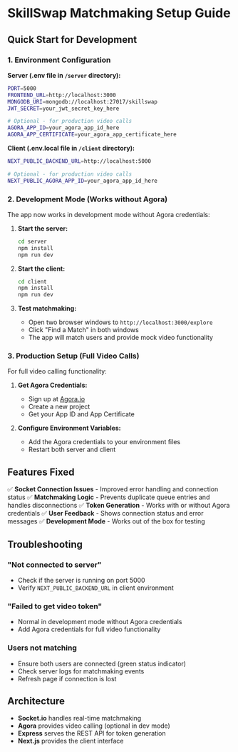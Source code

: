 # SkillSwap Matchmaking Setup Guide

## Quick Start for Development

### 1. Environment Configuration

**Server (.env file in `/server` directory):**
```bash
PORT=5000
FRONTEND_URL=http://localhost:3000
MONGODB_URI=mongodb://localhost:27017/skillswap
JWT_SECRET=your_jwt_secret_key_here

# Optional - for production video calls
AGORA_APP_ID=your_agora_app_id_here
AGORA_APP_CERTIFICATE=your_agora_app_certificate_here
```

**Client (.env.local file in `/client` directory):**
```bash
NEXT_PUBLIC_BACKEND_URL=http://localhost:5000

# Optional - for production video calls  
NEXT_PUBLIC_AGORA_APP_ID=your_agora_app_id_here
```

### 2. Development Mode (Works without Agora)

The app now works in development mode without Agora credentials:

1. **Start the server:**
   ```bash
   cd server
   npm install
   npm run dev
   ```

2. **Start the client:**
   ```bash
   cd client
   npm install
   npm run dev
   ```

3. **Test matchmaking:**
   - Open two browser windows to `http://localhost:3000/explore`
   - Click "Find a Match" in both windows
   - The app will match users and provide mock video functionality

### 3. Production Setup (Full Video Calls)

For full video calling functionality:

1. **Get Agora Credentials:**
   - Sign up at [Agora.io](https://www.agora.io/)
   - Create a new project
   - Get your App ID and App Certificate

2. **Configure Environment Variables:**
   - Add the Agora credentials to your environment files
   - Restart both server and client

## Features Fixed

✅ **Socket Connection Issues** - Improved error handling and connection status
✅ **Matchmaking Logic** - Prevents duplicate queue entries and handles disconnections
✅ **Token Generation** - Works with or without Agora credentials
✅ **User Feedback** - Shows connection status and error messages
✅ **Development Mode** - Works out of the box for testing

## Troubleshooting

### "Not connected to server"
- Check if the server is running on port 5000
- Verify `NEXT_PUBLIC_BACKEND_URL` in client environment

### "Failed to get video token"
- Normal in development mode without Agora credentials
- Add Agora credentials for full video functionality

### Users not matching
- Ensure both users are connected (green status indicator)
- Check server logs for matchmaking events
- Refresh page if connection is lost

## Architecture

- **Socket.io** handles real-time matchmaking
- **Agora** provides video calling (optional in dev mode)
- **Express** serves the REST API for token generation
- **Next.js** provides the client interface
